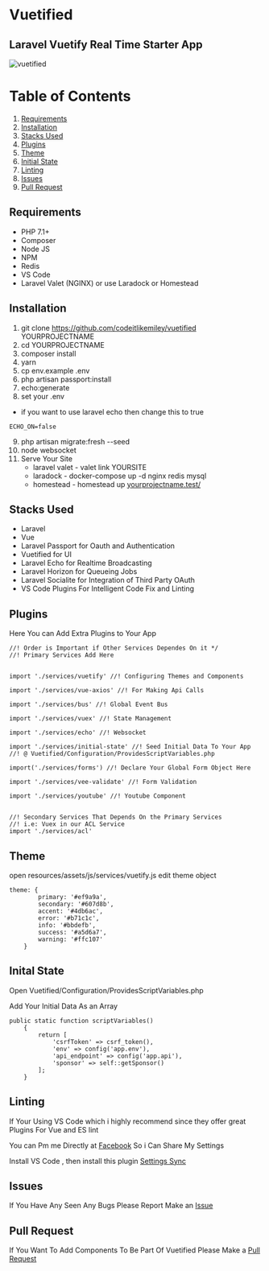 # Vuetified 
## Laravel Vuetify Real Time Starter App

![vuetified](https://user-images.githubusercontent.com/28816690/34463373-b7649ca8-ee94-11e7-9dbc-a97de8574279.png)

# Table of Contents
1. [Requirements](#requirements)
2. [Installation](#installation)
3. [Stacks Used](#stacks-used)
4. [Plugins](#plugins) 
5. [Theme](#theme)
6. [Initial State](#initial-state)
7. [Linting](#linting)
8. [Issues](#issues)
9. [Pull Request](#pull-request) 


## Requirements
- PHP 7.1+
- Composer
- Node JS
- NPM
- Redis
- VS Code
- Laravel Valet (NGINX) or use Laradock or Homestead

## Installation
1. git clone https://github.com/codeitlikemiley/vuetified YOURPROJECTNAME
2. cd YOURPROJECTNAME
3. composer install
4. yarn
5. cp env.example .env
6. php artisan passport:install
7. echo:generate
8. set your .env
- if you want to use laravel echo then change this to true
```
ECHO_ON=false
```
9. php artisan migrate:fresh --seed
10. node websocket
11. Serve Your Site
    - laravel valet - valet link YOURSITE
    - laradock - docker-compose up -d nginx redis mysql
    - homestead - homestead up
    [yourprojectname.test/](yourprojectname.test)
## Stacks Used
- Laravel 
- Vue
- Laravel Passport for Oauth and Authentication 
- Vuetified for UI
- Laravel Echo for Realtime Broadcasting
- Laravel Horizon for Queueing Jobs
- Laravel Socialite for Integration of Third Party OAuth
- VS Code Plugins For Intelligent Code Fix and Linting

## Plugins

Here You can Add Extra Plugins to Your App

```
//! Order is Important if Other Services Dependes On it */
//! Primary Services Add Here


import './services/vuetify' //! Configuring Themes and Components

import './services/vue-axios' //! For Making Api Calls

import './services/bus' //! Global Event Bus

import './services/vuex' //! State Management

import './services/echo' //! Websocket

import './services/initial-state' //! Seed Initial Data To Your App 
//! @ Vuetified/Configuration/ProvidesScriptVariables.php

import('./services/forms') //! Declare Your Global Form Object Here

import './services/vee-validate' //! Form Validation

import './services/youtube' //! Youtube Component


//! Secondary Services That Depends On the Primary Services
//! i.e: Vuex in our ACL Service
import './services/acl'
```

## Theme

open resources/assets/js/services/vuetify.js edit theme object

```
theme: {
        primary: '#ef9a9a',
        secondary: '#607d8b',
        accent: '#4db6ac',
        error: '#b71c1c',
        info: '#bbdefb',
        success: '#a5d6a7',
        warning: '#ffc107'
    }
```
## Inital State

Open Vuetified/Configuration/ProvidesScriptVariables.php

Add Your Initial Data As an Array

```
public static function scriptVariables()
    {
        return [
            'csrfToken' => csrf_token(),
            'env' => config('app.env'),
            'api_endpoint' => config('app.api'),
            'sponsor' => self::getSponsor()
        ];
    }
```
## Linting
If Your Using VS Code which i highly recommend since they offer great Plugins For Vue and ES lint

You can Pm me Directly at [Facebook](https://www.facebook.com/uriah.san) So i Can Share My Settings 

Install VS Code , then install this plugin [Settings Sync](https://github.com/shanalikhan/code-settings-sync.git)

## Issues
If You Have Any Seen Any Bugs Please Report Make an [Issue](https://github.com/codeitlikemiley/vuetified/issues)

## Pull Request
If You Want To Add Components To Be Part Of Vuetified Please Make a [Pull Request](https://github.com/codeitlikemiley/vuetified/pulls)